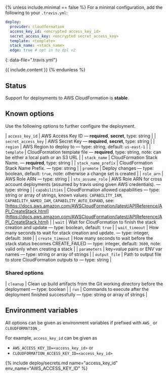 {% unless include.minimal == false %}
For a minimal configuration, add the following to your `.travis.yml`:

```yaml
deploy:
  provider: cloudformation
  access_key_id: <encrypted access_key_id>
  secret_access_key: <encrypted secret_access_key>
  template: <template>
  stack_name: <stack_name>
  edge: true # opt in to dpl v2
```
{: data-file=".travis.yml"}



{{ include.content }}
{% endunless %}

## Status

Support for deployments to AWS CloudFormation is **stable**.
## Known options

Use the following options to further configure the deployment.

| `access_key_id` | AWS Access Key ID &mdash; **required**, **secret**, type: string |
| `secret_access_key` | AWS Secret Key &mdash; **required**, **secret**, type: string |
| `region` | AWS Region to deploy to &mdash; type: string, default: `us-east-1` |
| `template` | CloudFormation template file &mdash; **required**, type: string, note: can be either a local path or an S3 URL |
| `stack_name` | CloudFormation Stack Name. &mdash; **required**, type: string |
| `stack_name_prefix` | CloudFormation Stack Name Prefix. &mdash; type: string |
| `promote` | Deploy changes &mdash; type: boolean, default: `true`, note: otherwise a change set is created |
| `role_arn` | AWS Role ARN &mdash; type: string |
| `sts_assume_role` | AWS Role ARN for cross account deployments (assumed by travis using given AWS credentials). &mdash; type: string |
| `capabilities` | CloudFormation allowed capabilities &mdash; type: string or array of strings, known values: `CAPABILITY_IAM`, `CAPABILITY_NAMED_IAM`, `CAPABILITY_AUTO_EXPAND`, see: [https://docs.aws.amazon.com/AWSCloudFormation/latest/APIReference/API_CreateStack.html](https://docs.aws.amazon.com/AWSCloudFormation/latest/APIReference/API_CreateStack.html) |
| `wait` | Wait for CloutFormation to finish the stack creation and update &mdash; type: boolean, default: `true` |
| `wait_timeout` | How many seconds to wait for stack creation and update. &mdash; type: integer, default: `3600` |
| `create_timeout` | How many seconds to wait before the stack status becomes CREATE_FAILED &mdash; type: integer, default: `3600`, note: valid only when creating a stack |
| `parameters` | key=value pairs or ENV var names &mdash; type: string or array of strings |
| `output_file` | Path to output file to store CloudFormation outputs to &mdash; type: string |

### Shared options

| `cleanup` | Clean up build artifacts from the Git working directory before the deployment &mdash; type: boolean |
| `run` | Commands to execute after the deployment finished successfully &mdash; type: string or array of strings |

## Environment variables

All options can be given as environment variables if prefixed with `AWS_` or `CLOUDFORMATION_`.

For example, `access_key_id` can be given as

* `AWS_ACCESS_KEY_ID=<access_key_id>` or
* `CLOUDFORMATION_ACCESS_KEY_ID=<access_key_id>`

{% include deploy/secrets.md name="access_key_id" env_name="AWS_ACCESS_KEY_ID" %}
